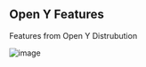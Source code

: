 ## Open Y Features

Features from Open Y Distrubution

![image](https://user-images.githubusercontent.com/563412/123828698-70c82f80-d90a-11eb-943e-fd8f2aa78eeb.png)

